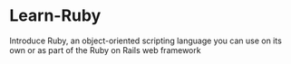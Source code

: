 # Learn-Ruby
Introduce Ruby, an object-oriented scripting language you can use on its own or as part of the Ruby on Rails web framework
